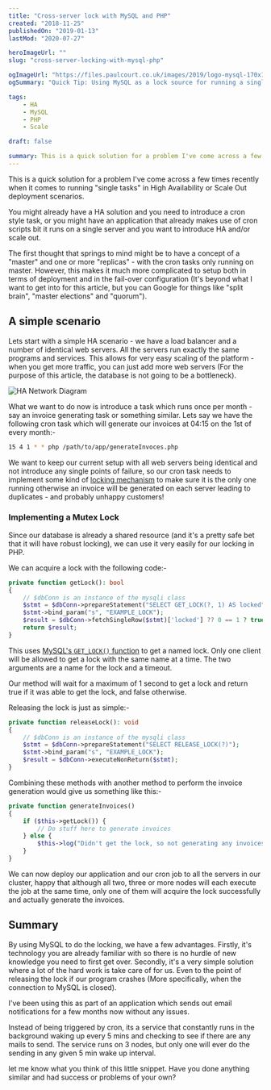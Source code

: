 ```yaml
---
title: "Cross-server lock with MySQL and PHP"
created: "2018-11-25"
publishedOn: "2019-01-13"
lastMod: "2020-07-27"

heroImageUrl: ""
slug: "cross-server-locking-with-mysql-php"

ogImageUrl: "https://files.paulcourt.co.uk/images/2019/logo-mysql-170x115.png"
ogSummary: "Quick Tip: Using MySQL as a lock source for running a single PHP process across multiple servers."

tags: 
    - HA
    - MySQL
    - PHP
    - Scale

draft: false

summary: This is a quick solution for a problem I've come across a few times recently when it comes to running "single tasks" such as scheduled cron scripts in High Availability or Scale Out deployment scenarios where you want to make sure you don't accidentally run the action multiple times.
---
```

This is a quick solution for a problem I've come across a few times recently when it comes to running "single tasks" in High Availability or Scale Out deployment scenarios.

You might already have a HA solution and you need to introduce a cron style task, or you might have an application that already makes use of cron scripts bit it runs on a single server and you want to introduce HA and/or scale out.

The first thought that springs to mind might be to have a concept of a "master" and one or more "replicas" - with the cron tasks only running on master. However, this makes it much more complicated to setup both in terms of deployment and in the fail-over configuration (It's beyond what I want to get into for this article, but you can Google for things like "split brain", "master elections" and "quorum").

## A simple scenario
Lets start with a simple HA scenario - we have a load balancer and a number of identical web servers. All the servers run exactly the same programs and services. This allows for very easy scaling of the platform - when you get more traffic, you can just add more web servers (For the purpose of this article, the database is not going to be a bottleneck).

![HA Network Diagram](https://files.paulcourt.co.uk/images/2018/simple_ha.svg)

What we want to do now is introduce a task which runs once per month - say an invoice generating task or something similar. Lets say we have the following cron task which will generate our invoices at 04:15 on the 1st of every month:-

```bash
15 4 1 * * php /path/to/app/generateInvoces.php
```

We want to keep our current setup with all web servers being identical and not introduce any single points of failure, so our cron task needs to implement some kind of [locking mechanism](https://en.wikipedia.org/wiki/Lock_(computer_science)) to make sure it is the only one running otherwise an invoice will be generated on each server leading to duplicates - and probably unhappy customers! 

### Implementing a Mutex Lock
Since our database is already a shared resource (and it's a pretty safe bet that it will have robust locking), we can use it very easily for our locking in PHP.

We can acquire a lock with the following code:-

```php
private function getLock(): bool
{
    // $dbConn is an instance of the mysqli class
    $stmt = $dbConn->prepareStatement("SELECT GET_LOCK(?, 1) AS locked");
    $stmt->bind_param("s", "EXAMPLE_LOCK");
    $result = $dbConn->fetchSingleRow($stmt)['locked'] ?? 0 == 1 ? true : false;
    return $result;
}
```

This uses [MySQL's `GET_LOCK()` function](https://dev.mysql.com/doc/refman/5.7/en/locking-functions.html#function_get-lock) to get a named lock. Only one client will be allowed to get a lock with the same name at a time. The two arguments are a name for the lock and a timeout.

Our method will wait for a maximum of 1 second to get a lock and return true if it was able to get the lock, and false otherwise.

Releasing the lock is just as simple:-

```php
private function releaseLock(): void
{
    // $dbConn is an instance of the mysqli class
    $stmt = $dbConn->prepareStatement("SELECT RELEASE_LOCK(?)");
    $stmt->bind_param("s", "EXAMPLE_LOCK");
    $result = $dbConn->executeNonReturn($stmt);
}
```

Combining these methods with another method to perform the invoice generation would give us something like this:-

```php
private function generateInvoices()
{
    if ($this->getLock()) {
        // Do stuff here to generate invoices
    } else {
        $this->log("Didn't get the lock, so not generating any invoices.");
    }
}
```

We can now deploy our application and our cron job to all the servers in our cluster, happy that although all two, three or more nodes will each execute the job at the same time, only one of them will acquire the lock successfully and actually generate the invoices.



## Summary

By using MySQL to do the locking, we have a few advantages. Firstly, it's technology you are already familiar with so there is no hurdle of new knowledge you need to first get over. Secondly, it's a very simple solution where a lot of the hard work is take care of for us. Even to the point of releasing the lock if our program crashes (More specifically, when the connection to MySQL is closed).

I've been using this as part of an application which sends out email notifications for a few months now without any issues. 

Instead of being triggered by cron, its a service that constantly runs in the background waking up every 5 mins and checking to see if there are any mails to send. The service runs on 3 nodes, but only one will ever do the sending in any given 5 min wake up interval.

let me know what you think of this little snippet. Have you done anything similar and had success or problems of your own?
